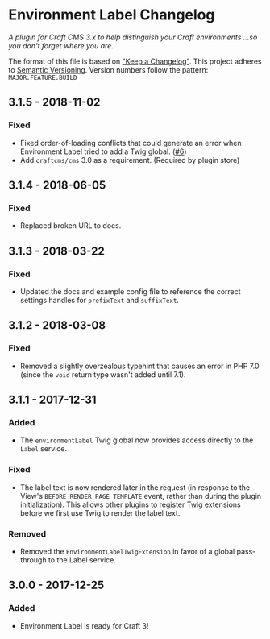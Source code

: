 # Environment Label Changelog

_A plugin for Craft CMS 3.x to help distinguish your Craft environments ...so you don't forget where you are._

The format of this file is based on ["Keep a Changelog"](http://keepachangelog.com/). This project adheres to [Semantic Versioning](http://semver.org/). Version numbers follow the pattern: `MAJOR.FEATURE.BUILD`


## 3.1.5 - 2018-11-02

### Fixed
  
- Fixed order-of-loading conflicts that could generate an error when Environment Label tried to add a Twig global. ([#6](https://github.com/TopShelfCraft/Environment-Label/issues/6))
- Add `craftcms/cms` 3.0 as a requirement. (Required by plugin store)


## 3.1.4 - 2018-06-05

### Fixed

- Replaced broken URL to docs.


## 3.1.3 - 2018-03-22

### Fixed

- Updated the docs and example config file to reference the correct settings handles for `prefixText` and `suffixText`.


## 3.1.2 - 2018-03-08

### Fixed

- Removed a slightly overzealous typehint that causes an error in PHP 7.0 (since the `void` return type wasn't added until 7.1).


## 3.1.1 - 2017-12-31

### Added

- The `environmentLabel` Twig global now provides access directly to the `Label` service.

### Fixed

- The label text is now rendered later in the request (in response to the View's `BEFORE_RENDER_PAGE_TEMPLATE` event, rather than during the plugin initialization). This allows other plugins to register Twig extensions before we first use Twig to render the label text.

### Removed

- Removed the `EnvironmentLabelTwigExtension` in favor of a global pass-through to the Label service.


## 3.0.0 - 2017-12-25

### Added

- Environment Label is ready for Craft 3!
